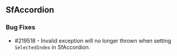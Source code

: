 ## SfAccordion

### Bug Fixes

* \#219518 - Invalid exception will no longer thrown when setting `SelectedIndex` in SfAccordion.